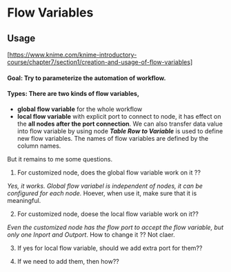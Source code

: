 Flow Variables
=== 

## Usage 
[https://www.knime.com/knime-introductory-course/chapter7/section1/creation-and-usage-of-flow-variables] 
#### Goal: Try to parameterize the automation of workflow. 
#### Types: There are two kinds of flow variables, 
 * **global flow variable** for the whole workflow 
 * **local flow variable** with explicit port to connect to node, it has effect on the **all nodes after the port connection**. 
 We can also transfer data value into flow variable by using node _**Table Row to Variable**_ is used to define new flow variables.
 The names of flow variables are defined by the column names.
 
 But it remains to me some questions.
 1. For customized node, does the global flow variable work on it ?? 
 
  _Yes, it works. Global flow variabel is independent of nodes, it can be configured for each node._
  Hoever, when use it, make sure that it is meaningful. 
  
 2. For customized node, doese the local flow variable work on it?? 
 
 _Even the customized node has the flow port to accept the flow variable, but only one Inport and Outport_. 
 How to change it ?? Not claer.
 
 3. If yes for local flow variable, should we add extra port for them?? 
 
 4. If we need to add them, then how?? 
 
